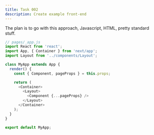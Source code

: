 ```yaml
---
title: Task 002
description: Create example front-end
---
```


The plan is to go with this approach, Javascript, HTML, pretty standard stuff.

```js
// pages/_app.js
import React from 'react';
import App, { Container } from 'next/app';
import Layout from '../components/Layout';

class MyApp extends App {
  render() {
    const { Component, pageProps } = this.props;

    return (
      <Container>
        <Layout>
          <Component {...pageProps} />
        </Layout>
      </Container>
    );
  }
}

export default MyApp;
```
